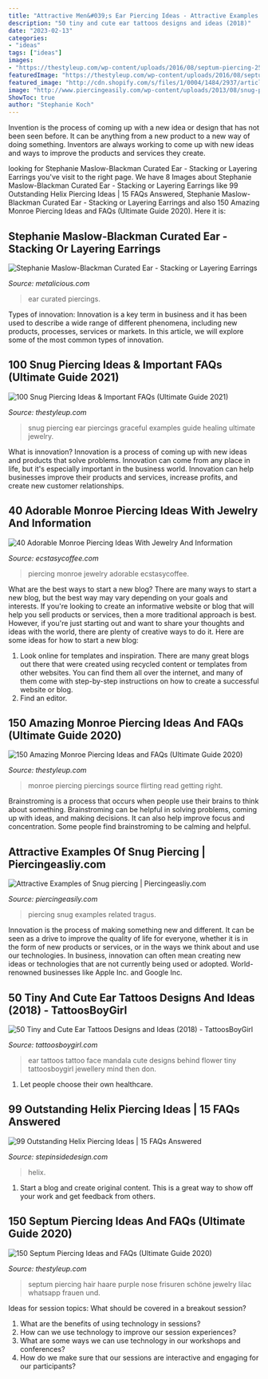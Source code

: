 ```yaml
---
title: "Attractive Men&#039;s Ear Piercing Ideas - Attractive Examples Of Snug Piercing"
description: "50 tiny and cute ear tattoos designs and ideas (2018)"
date: "2023-02-13"
categories:
- "ideas"
tags: ["ideas"]
images:
- "https://thestyleup.com/wp-content/uploads/2016/08/septum-piercing-25.jpg"
featuredImage: "https://thestyleup.com/wp-content/uploads/2016/08/septum-piercing-25.jpg"
featured_image: "http://cdn.shopify.com/s/files/1/0004/1484/2937/articles/PINTEREST_1024x1024.jpg?v=1587408200"
image: "http://www.piercingeasily.com/wp-content/uploads/2013/08/snug-piercing-19.jpg"
ShowToc: true
author: "Stephanie Koch"
---
```



Invention is the process of coming up with a new idea or design that has not been seen before. It can be anything from a new product to a new way of doing something. Inventors are always working to come up with new ideas and ways to improve the products and services they create.

	

		
looking for Stephanie Maslow-Blackman Curated Ear - Stacking or Layering Earrings you've visit to the right page. We have 8 Images about Stephanie Maslow-Blackman Curated Ear - Stacking or Layering Earrings like 99 Outstanding Helix Piercing Ideas | 15 FAQs Answered, Stephanie Maslow-Blackman Curated Ear - Stacking or Layering Earrings and also 150 Amazing Monroe Piercing Ideas and FAQs (Ultimate Guide 2020). Here it is:
		
    
## Stephanie Maslow-Blackman Curated Ear - Stacking Or Layering Earrings

<img loading=lazy src="http://cdn.shopify.com/s/files/1/0004/1484/2937/articles/PINTEREST_1024x1024.jpg?v=1587408200" onerror="this.onerror=null;this.src='https://tse3.mm.bing.net/th?id=OIP.zAdrE6cgg6rCun8DW0HpUgHaLG&amp;pid=15.1';" alt="Stephanie Maslow-Blackman Curated Ear - Stacking or Layering Earrings">

_Source: metalicious.com_

>ear curated piercings. 

	

Types of innovation:
Innovation is a key term in business and it has been used to describe a wide range of different phenomena, including new products, processes, services or markets. In this article, we will explore some of the most common types of innovation.

    
## 100 Snug Piercing Ideas &amp; Important FAQs (Ultimate Guide 2021)

<img loading=lazy src="https://thestyleup.com/wp-content/uploads/2016/04/snugpiercing.jpg" onerror="this.onerror=null;this.src='https://tse4.mm.bing.net/th?id=OIP.rnQxFYKXgVfS-zJmJJ-qQAHaJ4&amp;pid=15.1';" alt="100 Snug Piercing Ideas &amp; Important FAQs (Ultimate Guide 2021)">

_Source: thestyleup.com_

>snug piercing ear piercings graceful examples guide healing ultimate jewelry. 

	

What is innovation?
Innovation is a process of coming up with new ideas and products that solve problems. Innovation can come from any place in life, but it's especially important in the business world. Innovation can help businesses improve their products and services, increase profits, and create new customer relationships.

    
## 40 Adorable Monroe Piercing Ideas With Jewelry And Information

<img loading=lazy src="http://www.ecstasycoffee.com/wp-content/uploads/2016/09/Monroe-Piercing-Ideas-15.jpg" onerror="this.onerror=null;this.src='https://tse3.mm.bing.net/th?id=OIP.Y_egijN7D_43I35ANJ1AQQHaHa&amp;pid=15.1';" alt="40 Adorable Monroe Piercing Ideas With Jewelry And Information">

_Source: ecstasycoffee.com_

>piercing monroe jewelry adorable ecstasycoffee. 

	

What are the best ways to start a new blog?
There are many ways to start a new blog, but the best way may vary depending on your goals and interests. If you're looking to create an informative website or blog that will help you sell products or services, then a more traditional approach is best. However, if you're just starting out and want to share your thoughts and ideas with the world, there are plenty of creative ways to do it. Here are some ideas for how to start a new blog: 
1. Look online for templates and inspiration. There are many great blogs out there that were created using recycled content or templates from other websites. You can find them all over the internet, and many of them come with step-by-step instructions on how to create a successful website or blog. 
2. Find an editor.

    
## 150 Amazing Monroe Piercing Ideas And FAQs (Ultimate Guide 2020)

<img loading=lazy src="https://thestyleup.com/wp-content/uploads/2016/03/Monroe-piercing21-650x812.jpg" onerror="this.onerror=null;this.src='https://tse1.mm.bing.net/th?id=OIP.ezKxYZaQ80XMs92LAfRE7gHaJQ&amp;pid=15.1';" alt="150 Amazing Monroe Piercing Ideas and FAQs (Ultimate Guide 2020)">

_Source: thestyleup.com_

>monroe piercing piercings source flirting read getting right. 

	

Brainstroming is a process that occurs when people use their brains to think about something. Brainstroming can be helpful in solving problems, coming up with ideas, and making decisions. It can also help improve focus and concentration. Some people find brainstroming to be calming and helpful.

    
## Attractive Examples Of Snug Piercing | Piercingeasliy.com

<img loading=lazy src="http://www.piercingeasily.com/wp-content/uploads/2013/08/snug-piercing-19.jpg" onerror="this.onerror=null;this.src='https://tse2.mm.bing.net/th?id=OIP.qpPNRyr0QIzEQ9-JxVR6-gHaJD&amp;pid=15.1';" alt="Attractive Examples of Snug piercing | Piercingeasliy.com">

_Source: piercingeasily.com_

>piercing snug examples related tragus. 

	

Innovation is the process of making something new and different. It can be seen as a drive to improve the quality of life for everyone, whether it is in the form of new products or services, or in the ways we think about and use our technologies. In business, innovation can often mean creating new ideas or technologies that are not currently being used or adopted. World-renowned businesses like Apple Inc. and Google Inc.

    
## 50 Tiny And Cute Ear Tattoos Designs And Ideas (2018) - TattoosBoyGirl

<img loading=lazy src="https://4.bp.blogspot.com/-5uW1hfnHRNE/WP4qwEhAt3I/AAAAAAAAHq4/pF4qlQdTej4dT53tIAIel9dWcMiXsYW8ACLcB/s1600/black%2Bink%2Bear%2Btattoos.JPG" onerror="this.onerror=null;this.src='https://tse3.mm.bing.net/th?id=OIP.t1egdfLHccVtTJkGPxk-twHaHd&amp;pid=15.1';" alt="50 Tiny and Cute Ear Tattoos Designs and Ideas (2018) - TattoosBoyGirl">

_Source: tattoosboygirl.com_

>ear tattoos tattoo face mandala cute designs behind flower tiny tattoosboygirl jewellery mind then don. 

	

1. Let people choose their own healthcare.

    
## 99 Outstanding Helix Piercing Ideas | 15 FAQs Answered

<img loading=lazy src="https://www.stepinsidedesign.com/wp-content/uploads/2019/04/Helix-Piercing-140718124.jpg" onerror="this.onerror=null;this.src='https://tse2.mm.bing.net/th?id=OIP.yD27FhNKM8HvRf28L1hNBgHaHa&amp;pid=15.1';" alt="99 Outstanding Helix Piercing Ideas | 15 FAQs Answered">

_Source: stepinsidedesign.com_

>helix. 

	

1. Start a blog and create original content. This is a great way to show off your work and get feedback from others.

    
## 150 Septum Piercing Ideas And FAQs (Ultimate Guide 2020)

<img loading=lazy src="https://thestyleup.com/wp-content/uploads/2016/08/septum-piercing-25.jpg" onerror="this.onerror=null;this.src='https://tse1.mm.bing.net/th?id=OIP.dgsq21Lv1AuXOE8tSS_iyAHaLG&amp;pid=15.1';" alt="150 Septum Piercing Ideas and FAQs (Ultimate Guide 2020)">

_Source: thestyleup.com_

>septum piercing hair haare purple nose frisuren schöne jewelry lilac whatsapp frauen und. 

	

Ideas for session topics: What should be covered in a breakout session?
1. What are the benefits of using technology in sessions? 
2. How can we use technology to improve our session experiences? 
3. What are some ways we can use technology in our workshops and conferences? 
4. How do we make sure that our sessions are interactive and engaging for our participants?

